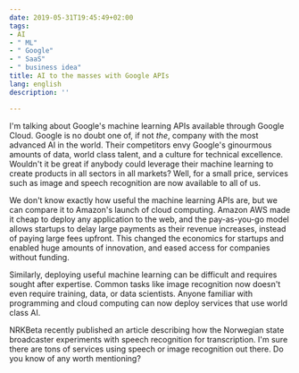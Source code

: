```yaml
---
date: 2019-05-31T19:45:49+02:00
tags:
- AI
- " ML"
- " Google"
- " SaaS"
- " business idea"
title: AI to the masses with Google APIs
lang: english
description: ''

---
```

I'm talking about Google's machine learning APIs available through Google Cloud. Google is no doubt one of, if not _the_, company with the most advanced AI in the world. Their competitors envy Google's ginourmous amounts of data, world class talent, and a culture for technical excellence. Wouldn't it be great if anybody could leverage their machine learning to create products in all sectors in all markets? Well, for a small price, services such as image and speech recognition are now available to all of us. 

We don't know exactly how useful the machine learning APIs are, but we can compare it to Amazon's launch of cloud computing. Amazon AWS made it cheap to deploy any application to the web, and the pay-as-you-go model allows startups to delay large payments as their revenue increases, instead of paying large fees upfront. This changed the economics for startups and enabled huge amounts of innovation, and eased access for companies without funding. 

Similarly, deploying useful machine learning can be difficult and requires sought after expertise. Common tasks like image recognition now doesn't even require training, data, or data scientists. Anyone familiar with programming and cloud computing can now deploy services that use world class AI. 

NRKBeta recently published an article describing how the Norwegian state broadcaster experiments with speech recognition for transcription. I'm sure there are tons of services using speech or image recognition out there. Do you know of any worth mentioning?